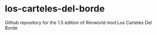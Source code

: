 # los-carteles-del-borde
Github repository for the 1.5 edition of Rimworld mod Los Carteles Del Borde
